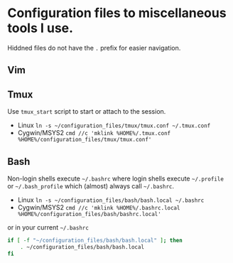 # Configuration files to miscellaneous tools I use.
Hiddned files do not have the `.` prefix for easier navigation.

## Vim

## Tmux
Use `tmux_start` script to start or attach to the session.

 * Linux `ln -s ~/configuration_files/tmux/tmux.conf ~/.tmux.conf`
 * Cygwin/MSYS2 `cmd //c 'mklink %HOME%/.tmux.conf %HOME%/configuration_files/tmux/tmux.conf'`

## Bash
Non-login shells execute `~/.bashrc` where login shells
execute `~/.profile` or `~/.bash_profile` which (almost) always call `~/.bashrc`.

 * Linux `ln -s ~/configuration_files/bash/bash.local ~/.bashrc`
 * Cygwin/MSYS2 `cmd //c 'mklink %HOME%/.bashrc.local %HOME%/configuration_files/bash/bashrc.local'`

or in your current `~/.bashrc`
```bash
if [ -f "~/configuration_files/bash/bash.local" ]; then
    . ~/configuration_files/bash/bash.local
fi
```

